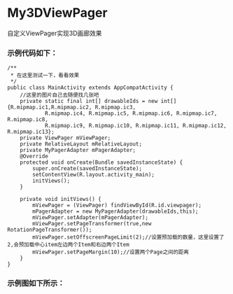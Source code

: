 # My3DViewPager
自定义ViewPager实现3D画廊效果

### 示例代码如下：

	/**
	 * 在这里测试一下，看看效果
	 */
	public class MainActivity extends AppCompatActivity {
	    //这里的图片自己去随便找几张吧
	    private static final int[] drawableIds = new int[]{R.mipmap.ic1,R.mipmap.ic2, R.mipmap.ic3,
	            R.mipmap.ic4, R.mipmap.ic5, R.mipmap.ic6, R.mipmap.ic7, R.mipmap.ic8,
	            R.mipmap.ic9, R.mipmap.ic10, R.mipmap.ic11, R.mipmap.ic12, R.mipmap.ic13};
	    private ViewPager mViewPager;
	    private RelativeLayout mRelativeLayout;
	    private MyPagerAdapter mPagerAdapter;
	    @Override
	    protected void onCreate(Bundle savedInstanceState) {
	        super.onCreate(savedInstanceState);
	        setContentView(R.layout.activity_main);
	        initViews();
	    }

	    private void initViews() {
	        mViewPager = (ViewPager) findViewById(R.id.viewpager);
	        mPagerAdapter = new MyPagerAdapter(drawableIds,this);
	        mViewPager.setAdapter(mPagerAdapter);
	        mViewPager.setPageTransformer(true,new RotationPageTransformer());
	        mViewPager.setOffscreenPageLimit(2);//设置预加载的数量，这里设置了2,会预加载中心item左边两个Item和右边两个Item
	        mViewPager.setPageMargin(10);//设置两个Page之间的距离
	    }
	}



### 示例图如下所示：

[](https://github.com/AweiLoveAndroid/My3DViewPager/blob/master/pic/logo.gif?raw=true)
